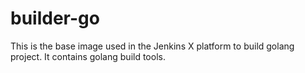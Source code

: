 # builder-go

This is the base image used in the Jenkins X platform to build golang project.  It contains golang build tools.